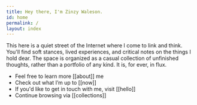 ```yaml
---
title: Hey there, I'm Zinzy Waleson.
id: home
permalink: /
layout: index
---
```

This here is a quiet street of the Internet where I come to link and think. You'll find soft stances, lived experiences, and critical notes on the things I hold dear. The space is organized as a casual collection of unfinished thoughts, rather than a portfolio of any kind. It is, for ever, in flux.

- Feel free to learn more [[about]] me
- Check out what I’m up to [[now]]
- If you'd like to get in touch with me, visit [[hello]]
- Continue browsing via [[collections]]